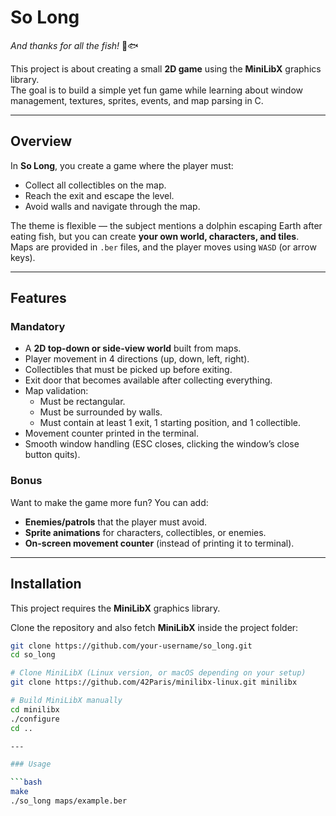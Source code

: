 # So Long

_And thanks for all the fish!_ 🐬🐟

This project is about creating a small **2D game** using the **MiniLibX** graphics library.  
The goal is to build a simple yet fun game while learning about window management, textures, sprites, events, and map parsing in C.

---

## Overview

In **So Long**, you create a game where the player must:
- Collect all collectibles on the map.
- Reach the exit and escape the level.
- Avoid walls and navigate through the map.

The theme is flexible — the subject mentions a dolphin escaping Earth after eating fish, but you can create **your own world, characters, and tiles**.  
Maps are provided in `.ber` files, and the player moves using `WASD` (or arrow keys).

---

## Features

### Mandatory
- A **2D top-down or side-view world** built from maps.
- Player movement in 4 directions (up, down, left, right).
- Collectibles that must be picked up before exiting.
- Exit door that becomes available after collecting everything.
- Map validation:
  - Must be rectangular.
  - Must be surrounded by walls.
  - Must contain at least 1 exit, 1 starting position, and 1 collectible.
- Movement counter printed in the terminal.
- Smooth window handling (ESC closes, clicking the window’s close button quits).

### Bonus
Want to make the game more fun? You can add:
- **Enemies/patrols** that the player must avoid.
- **Sprite animations** for characters, collectibles, or enemies.
- **On-screen movement counter** (instead of printing it to terminal).

---

## Installation

This project requires the **MiniLibX** graphics library.

Clone the repository and also fetch **MiniLibX** inside the project folder:

```bash
git clone https://github.com/your-username/so_long.git
cd so_long

# Clone MiniLibX (Linux version, or macOS depending on your setup)
git clone https://github.com/42Paris/minilibx-linux.git minilibx

# Build MiniLibX manually
cd minilibx
./configure
cd ..

---

### Usage

```bash
make
./so_long maps/example.ber

